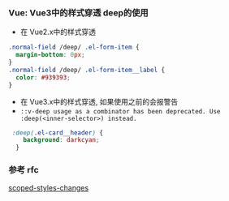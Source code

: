 ### Vue: Vue3中的样式穿透 deep的使用
- 在 Vue2.x中的样式穿透
```css
.normal-field /deep/ .el-form-item {
  margin-bottom: 0px;
}
.normal-field /deep/ .el-form-item__label {
  color: #939393;
}
```

- 在 Vue3.x中的样式穿透, 如果使用之前的会报警告
- `::v-deep usage as a combinator has been deprecated. Use :deep(<inner-selector>) instead.`
```css
 :deep(.el-card__header) {
    background: darkcyan;
  }
```

### 参考 rfc
[scoped-styles-changes](https://github.com/vuejs/rfcs/blob/master/active-rfcs/0023-scoped-styles-changes.md)
